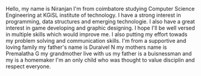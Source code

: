 Hello, my name is Niranjan
I'm from coimbatore studying Computer Science Engineering at KGiSL institute of technology.
I have a strong interest in programming, data structures and emerging technologie.
I also have a great interest in game developing and graphic designing.
I hope I'll be well versed in multiple skills which would improve me.
I also putting my effort towads my problem solving and communication skills.
I'm from a supportive and loving family
my father's name is Duraivel N
my mothers name is Premalatha G
my grandmother live with us
my father is a buisnessman and my is a homemaker
I'm an only child who was thought to value disciplin and respect everyone.
